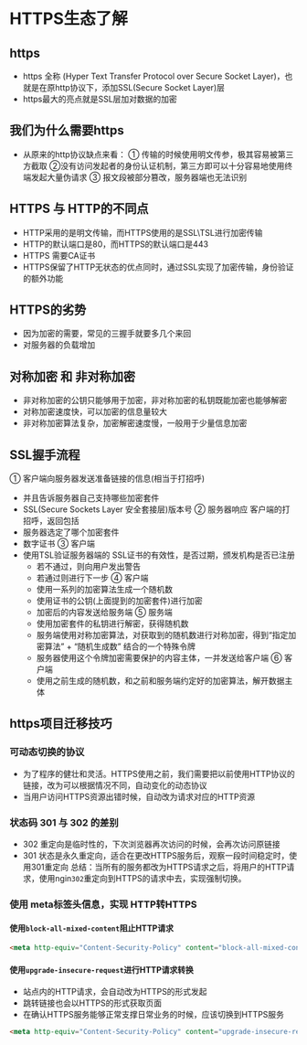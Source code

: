 # HTTPS生态了解
## https
* https 全称 (Hyper Text Transfer Protocol over Secure Socket Layer)，也就是在原http协议下，添加SSL(Secure Socket Layer)层
* https最大的亮点就是SSL层加对数据的加密

## 我们为什么需要https
* 从原来的http协议缺点来看：
    ① 传输的时候使用明文传参，极其容易被第三方截取
    ②没有访问发起者的身份认证机制，第三方即可以十分容易地使用终端发起大量伪请求
    ③ 报文段被部分篡改，服务器端也无法识别

## HTTPS 与 HTTP的不同点
* HTTP采用的是明文传输，而HTTPS使用的是SSL\TSL进行加密传输
* HTTP的默认端口是80，而HTTPS的默认端口是443
* HTTPS 需要CA证书
* HTTPS保留了HTTP无状态的优点同时，通过SSL实现了加密传输，身份验证的额外功能

## HTTPS的劣势
* 因为加密的需要，常见的三握手就要多几个来回
* 对服务器的负载增加

## 对称加密 和 非对称加密
* 非对称加密的公钥只能够用于加密，非对称加密的私钥既能加密也能够解密
* 对称加密速度快，可以加密的信息量较大
* 非对称加密算法复杂，加密解密速度慢，一般用于少量信息加密

## SSL握手流程
①  客户端向服务器发送准备链接的信息(相当于打招呼)
   * 并且告诉服务器自己支持哪些加密套件
   * SSL(Secure Sockets Layer 安全套接层)版本号
② 服务器响应 客户端的打招呼，返回包括
   * 服务器选定了哪个加密套件
   * 数字证书
③ 客户端
* 使用TSL验证服务器端的 SSL证书的有效性，是否过期，颁发机构是否已注册
   * 若不通过，则向用户发出警告
   * 若通过则进行下一步
④ 客户端
   * 使用一系列的加密算法生成一个随机数
   * 使用证书的公钥(上面提到的加密套件)进行加密
   * 加密后的内容发送给服务端
⑤ 服务端
   * 使用加密套件的私钥进行解密，获得随机数
   * 服务端使用对称加密算法，对获取到的随机数进行对称加密，得到“指定加密算法” + “随机生成数” 结合的一个特殊令牌
   * 服务器使用这个令牌加密需要保护的内容主体，一并发送给客户端
  ⑥ 客户端 
  * 使用之前生成的随机数，和之前和服务端约定好的加密算法，解开数据主体
## https项目迁移技巧

### 可动态切换的协议
* 为了程序的健壮和灵活。HTTPS使用之前，我们需要把以前使用HTTP协议的链接，改为可以根据情况不同，自动变化的动态协议
* 当用户访问HTTPS资源出错时候，自动改为请求对应的HTTP资源

### 状态码 301 与 302 的差别
* 302 重定向是临时性的，下次浏览器再次访问的时候，会再次访问原链接
* 301 状态是永久重定向，适合在更改HTTPS服务后，观察一段时间稳定时，使用301重定向
总结：当所有的服务都改为HTTPS请求之后，将用户的HTTP请求，使用ngin`302`重定向到HTTPS的请求中去，实现强制切换。

### 使用 meta标签头信息，实现 HTTP转HTTPS

#### 使用`block-all-mixed-content`阻止HTTP请求
```html
<meta http-equiv="Content-Security-Policy" content="block-all-mixed-content">
```
#### 使用`upgrade-insecure-request`进行HTTP请求转换
* 站点内的HTTP请求，会自动改为HTTPS的形式发起
* 跳转链接也会以HTTPS的形式获取页面
* 在确认HTTPS服务能够正常支撑日常业务的时候，应该切换到HTTPS服务
```html
<meta http-equiv="Content-Security-Policy" content="upgrade-insecure-requests">
```
